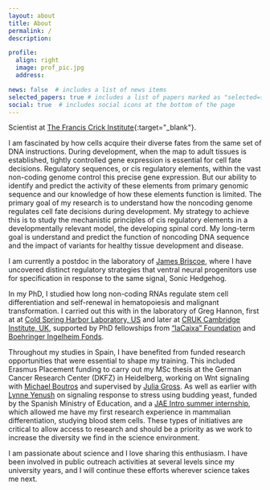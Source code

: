 ```yaml
---
layout: about
title: About
permalink: /
description: 

profile:
  align: right
  image: prof_pic.jpg
  address:

news: false  # includes a list of news items
selected_papers: true # includes a list of papers marked as "selected={true}"
social: true  # includes social icons at the bottom of the page
---
```


Scientist at [The Francis Crick Institute](https://www.crick.ac.uk/research/find-a-researcher/joaquina-delas-vives){:target="_blank"}.

I am fascinated by how cells acquire their diverse fates from the same set of DNA instructions. During development, when the map to adult tissues is established, tightly controlled gene expression is essential for cell fate decisions. Regulatory sequences, or cis regulatory elements, within the vast non-coding genome control this precise gene expression. But our ability to identify and predict the activity of these elements from primary genomic sequence and our knowledge of how these elements function is limited. The primary goal of my research is to understand how the noncoding genome regulates cell fate decisions during development. My strategy to achieve this is to study the mechanistic principles of cis regulatory elements in a developmentally relevant model, the developing spinal cord. My long-term goal is understand and predict the function of noncoding DNA sequence and the impact of variants for healthy tissue development and disease.

I am currently a postdoc in the laboratory of [James Briscoe](https://briscoelab.org/), where I have uncovered distinct regulatory strategies that ventral neural progenitors use for specification in response to the same signal, Sonic Hedgehog. 

In my PhD, I studied how long non-coding RNAs regulate stem cell differentiation and self-renewal in hematopoiesis and malignant transformation. I carried out this with in the laboratory of Greg Hannon, first at at [Cold Spring Harbor Laboratory, US](https://www.cshl.edu/phd-program/) and later at [CRUK Cambridge Institute, UK](https://www.cruk.cam.ac.uk/), supported by PhD fellowships from [“laCaixa” Foundation](https://fundacionlacaixa.org/en/la-caixa-foundation-postgraduate-fellowships-abroad) and [Boehringer Ingelheim Fonds](https://www.bifonds.de/fellowships-grants/phd-fellowships.html). 

Throughout my studies in Spain, I have benefited from funded research opportunities that were essential to shape my training. This included Erasmus Placement funding to carry out my MSc thesis at the German Cancer Research Center (DKFZ) in Heidelberg, working on Wnt signaling with [Michael Boutros](https://www.dkfz.de/en/signaling/index.php) and supervised by [Julia Gross](https://www.extracellular-signaling-lab.de/). As well as earlier with [Lynne Yenush](http://www.ibmcp.csic.es/es/personas/lynneibmcpupves) on signaling response to stress using budding yeast, funded by the Spanish Ministry of Education, and a [JAE Intro summer internship](https://www.csic.es/en/training-and-employment/training-research-personnel/bachelor%E2%80%99s-degree/scholarships-for-starting-a-research-career-csic%E2%80%99s-jae-intro), which allowed me have my first research experience in mammalian differentiation, studying blood stem cells. These types of initiatives are critical to allow access to research and should be a priority as we work to increase the diversity we find in the science environment.

I am passionate about science and I love sharing this enthusiasm. I have been involved in public outreach activities at several levels since my university years, and I will continue these efforts wherever science takes me next. 
